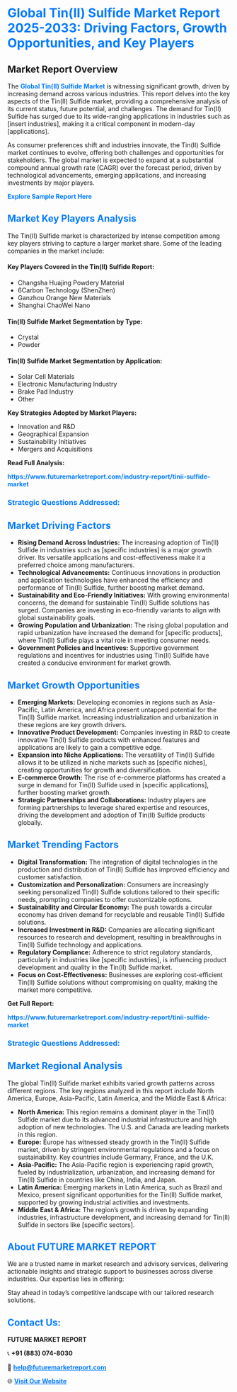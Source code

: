 <h1 style="color: #007BFF;">Global Tin(II) Sulfide Market Report 2025-2033: Driving Factors, Growth Opportunities, and Key Players</h1>

<section id="overview">
<h2>Market Report Overview</h2>
<p>The <a href="https://www.futuremarketreport.com/industry-report/tinii-sulfide-market" style="color: #007BFF; text-decoration: none;"><strong>Global Tin(II) Sulfide Market</strong></a> is witnessing significant growth, driven by increasing demand across various industries. This report delves into the key aspects of the Tin(II) Sulfide market, providing a comprehensive analysis of its current status, future potential, and challenges. The demand for Tin(II) Sulfide has surged due to its wide-ranging applications in industries such as [insert industries], making it a critical component in modern-day [applications].</p>
<p>As consumer preferences shift and industries innovate, the Tin(II) Sulfide market continues to evolve, offering both challenges and opportunities for stakeholders. The global market is expected to expand at a substantial compound annual growth rate (CAGR) over the forecast period, driven by technological advancements, emerging applications, and increasing investments by major players.</p>
</section>

<section id="overview">
<p><a href="https://www.futuremarketreport.com/request-sample/reportId=59132" style="color: #007BFF; text-decoration: none;"><strong>Explore Sample Report Here</strong></a></p>
</section>

<section id="key-players">
<h2 style="color: #007BFF;">Market Key Players Analysis</h2>
<p>The Tin(II) Sulfide market is characterized by intense competition among key players striving to capture a larger market share. Some of the leading companies in the market include:</p>
<h4>Key Players Covered in the Tin(II) Sulfide Report:</h4>
<ul><li>Changsha Huajing Powdery Material</li><li>6Carbon Technology (ShenZhen)</li><li>Ganzhou Orange New Materials</li><li>Shanghai ChaoWei Nano</li></ul>
<h4>Tin(II) Sulfide Market Segmentation by Type:</h4>
<ul><li>Crystal</li><li>Powder</li></ul>

<h4>Tin(II) Sulfide Market Segmentation by Application:</h4>
<ul><li>Solar Cell Materials</li><li>Electronic Manufacturing Industry</li><li>Brake Pad Industry</li><li>Other</li></ul>
<p><strong>Key Strategies Adopted by Market Players:</strong></p>
<ul>
<li>Innovation and R&D</li>
<li>Geographical Expansion</li>
<li>Sustainability Initiatives</li>
<li>Mergers and Acquisitions</li>
</ul>
</section>

<section>
<p><strong>Read Full Analysis: </strong></p><a href="https://www.futuremarketreport.com/industry-report/tinii-sulfide-market" style="color: #007BFF; text-decoration: none;"><strong>https://www.futuremarketreport.com/industry-report/tinii-sulfide-market</strong></a>
<h3 style="color: #007BFF;">Strategic Questions Addressed:</h3>
</section>

<section id="driving-factors">
<h2 style="color: #007BFF;">Market Driving Factors</h2>
<ul>
<li><strong>Rising Demand Across Industries:</strong> The increasing adoption of Tin(II) Sulfide in industries such as [specific industries] is a major growth driver. Its versatile applications and cost-effectiveness make it a preferred choice among manufacturers.</li>
<li><strong>Technological Advancements:</strong> Continuous innovations in production and application technologies have enhanced the efficiency and performance of Tin(II) Sulfide, further boosting market demand.</li>
<li><strong>Sustainability and Eco-Friendly Initiatives:</strong> With growing environmental concerns, the demand for sustainable Tin(II) Sulfide solutions has surged. Companies are investing in eco-friendly variants to align with global sustainability goals.</li>
<li><strong>Growing Population and Urbanization:</strong> The rising global population and rapid urbanization have increased the demand for [specific products], where Tin(II) Sulfide plays a vital role in meeting consumer needs.</li>
<li><strong>Government Policies and Incentives:</strong> Supportive government regulations and incentives for industries using Tin(II) Sulfide have created a conducive environment for market growth.</li>
</ul>
</section>

<section id="growth-opportunities">
<h2 style="color: #007BFF;">Market Growth Opportunities</h2>
<ul>
<li><strong>Emerging Markets:</strong> Developing economies in regions such as Asia-Pacific, Latin America, and Africa present untapped potential for the Tin(II) Sulfide market. Increasing industrialization and urbanization in these regions are key growth drivers.</li>
<li><strong>Innovative Product Development:</strong> Companies investing in R&D to create innovative Tin(II) Sulfide products with enhanced features and applications are likely to gain a competitive edge.</li>
<li><strong>Expansion into Niche Applications:</strong> The versatility of Tin(II) Sulfide allows it to be utilized in niche markets such as [specific niches], creating opportunities for growth and diversification.</li>
<li><strong>E-commerce Growth:</strong> The rise of e-commerce platforms has created a surge in demand for Tin(II) Sulfide used in [specific applications], further boosting market growth.</li>
<li><strong>Strategic Partnerships and Collaborations:</strong> Industry players are forming partnerships to leverage shared expertise and resources, driving the development and adoption of Tin(II) Sulfide products globally.</li>
</ul>
</section>

<section id="trending-factors">
<h2 style="color: #007BFF;">Market Trending Factors</h2>
<ul>
<li><strong>Digital Transformation:</strong> The integration of digital technologies in the production and distribution of Tin(II) Sulfide has improved efficiency and customer satisfaction.</li>
<li><strong>Customization and Personalization:</strong> Consumers are increasingly seeking personalized Tin(II) Sulfide solutions tailored to their specific needs, prompting companies to offer customizable options.</li>
<li><strong>Sustainability and Circular Economy:</strong> The push towards a circular economy has driven demand for recyclable and reusable Tin(II) Sulfide solutions.</li>
<li><strong>Increased Investment in R&D:</strong> Companies are allocating significant resources to research and development, resulting in breakthroughs in Tin(II) Sulfide technology and applications.</li>
<li><strong>Regulatory Compliance:</strong> Adherence to strict regulatory standards, particularly in industries like [specific industries], is influencing product development and quality in the Tin(II) Sulfide market.</li>
<li><strong>Focus on Cost-Effectiveness:</strong> Businesses are exploring cost-efficient Tin(II) Sulfide solutions without compromising on quality, making the market more competitive.</li>
</ul>
</section>

<section>
<p><strong>Get Full Report: </strong></p><a href="https://www.futuremarketreport.com/industry-report/tinii-sulfide-market" style="color: #007BFF; text-decoration: none;"><strong>https://www.futuremarketreport.com/industry-report/tinii-sulfide-market</strong></a>
<h3 style="color: #007BFF;">Strategic Questions Addressed:</h3>
</section>


<section id="regional-analysis">
<h2 style="color: #007BFF;">Market Regional Analysis</h2>
<p>The global Tin(II) Sulfide market exhibits varied growth patterns across different regions. The key regions analyzed in this report include North America, Europe, Asia-Pacific, Latin America, and the Middle East & Africa:</p>
<ul>
<li><strong>North America:</strong> This region remains a dominant player in the Tin(II) Sulfide market due to its advanced industrial infrastructure and high adoption of new technologies. The U.S. and Canada are leading markets in this region.</li>
<li><strong>Europe:</strong> Europe has witnessed steady growth in the Tin(II) Sulfide market, driven by stringent environmental regulations and a focus on sustainability. Key countries include Germany, France, and the U.K.</li>
<li><strong>Asia-Pacific:</strong> The Asia-Pacific region is experiencing rapid growth, fueled by industrialization, urbanization, and increasing demand for Tin(II) Sulfide in countries like China, India, and Japan.</li>
<li><strong>Latin America:</strong> Emerging markets in Latin America, such as Brazil and Mexico, present significant opportunities for the Tin(II) Sulfide market, supported by growing industrial activities and investments.</li>
<li><strong>Middle East & Africa:</strong> The region’s growth is driven by expanding industries, infrastructure development, and increasing demand for Tin(II) Sulfide in sectors like [specific sectors].</li>
</ul>
</section>

<footer>
<h2 style="color: #007BFF;">About FUTURE MARKET REPORT</h2>
<p>We are a trusted name in market research and advisory services, delivering actionable insights and strategic support to businesses across diverse industries. Our expertise lies in offering:</p>

<p>Stay ahead in today’s competitive landscape with our tailored research solutions.</p>

<h2 style="color: #007BFF;">Contact Us:</h2>
<p><strong>FUTURE MARKET REPORT</strong></p>
<p>📞 <strong>+91 (883) 074-8030</strong></p>
<p>📧 <strong><a href="mailto:help@futuremarketreport.com" style="color: #007BFF;">help@futuremarketreport.com</a></strong></p>
<p>🌐 <strong><a href="https://www.futuremarketreport.com/" style="color: #007BFF;">Visit Our Website</a></strong></p>
</footer>